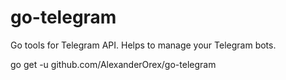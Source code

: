 # go-telegram
Go tools for Telegram API. Helps to manage your Telegram bots.

go get -u github.com/AlexanderOrex/go-telegram
